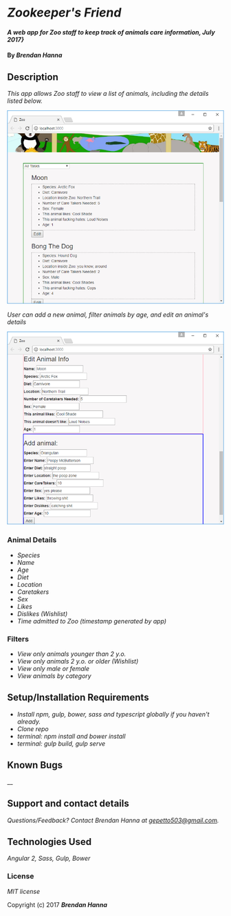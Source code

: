 # _Zookeeper's Friend_

#### _A web app for Zoo staff to keep track of animals care information, July 2017}_

#### By _**Brendan Hanna**_

## Description

_This app allows Zoo staff to view a list of animals, including the details listed below._

![Screen Shot 1](https://github.com/gepetto503/zoo/blob/master/resources/img/zoo_snip_1.PNG)

 _User can add a new animal, filter animals by age, and edit an animal's details_

 ![Screen Shot 2](https://github.com/gepetto503/zoo/blob/master/resources/img/zoo_snip_2.PNG)


### Animal Details
* _Species_
* _Name_
* _Age_
* _Diet_
* _Location_
* _Caretakers_
* _Sex_
* _Likes_
* _Dislikes_
_(Wishlist)_
* _Time admitted to Zoo (timestamp generated by app)_

### Filters
* _View only animals younger than 2 y.o._
* _View only animals 2 y.o. or older_
_(Wishlist)_
* _View only male or female_
* _View animals by category_






## Setup/Installation Requirements
* _Install npm, gulp, bower, sass and typescript globally if you haven't already._
* _Clone repo_
* _terminal: npm install and bower install_
* _terminal: gulp build, gulp serve_


## Known Bugs

__

## Support and contact details

_Questions/Feedback?  Contact Brendan Hanna at gepetto503@gmail.com._

## Technologies Used

_Angular 2, Sass, Gulp, Bower_

### License

*MIT license*

Copyright (c) 2017 **_Brendan Hanna_**
